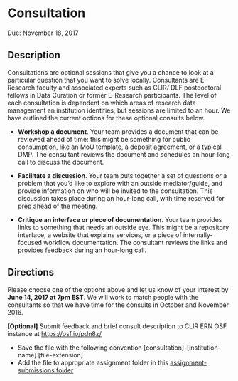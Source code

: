 # Consultation

Due: November 18, 2017

## Description

Consultations are optional sessions that give you a chance to look at a particular question that you want to solve locally. Consultants are E-Research faculty and associated experts such as CLIR/ DLF postdoctoral fellows in Data Curation or former E-Research participants. The level of each consultation is dependent on which areas of research data management an institution identifies, but sessions are limited to an hour.  We have outlined the current options for these optional consults below. 

 * **Workshop a document**. Your team provides a document that can be reviewed ahead of time: this might be something for public consumption, like an MoU template, a deposit agreement, or a typical DMP. The consultant reviews the document and schedules an hour-long call to discuss the document.

 * **Facilitate a discussion**. Your team puts together a set of questions or a problem that you’d like to explore with an outside mediator/guide, and provide information on who will be invited to the consultation. This discussion takes place during an hour-long call, with time reserved for prep ahead of the meeting.

 * **Critique an interface or piece of documentation**. Your team provides links to something that needs an outside eye. This might be a repository interface, a website that explains services, or a piece of internally-focused workflow documentation. The consultant reviews the links and provides feedback during an hour-long call.

## Directions
Please choose one of the options above and let us know of your interest by **June 14, 2017 at 7pm EST**. We will work to match people with the consultants so that we have time for the consults in October and November 2016.

**[Optional]** Submit feedback and brief consult description to CLIR ERN OSF instance at <https://osf.io/pdn8z/>
  * Save the file with the following convention [consultation]-[institution-name].[file-extension]
  * Add the file to appropriate assignment folder in this [assignment-submissions folder](https://drive.google.com/open?id=0B00qDiMLT3XdeHlJZmFUQ2Z0NkE)

